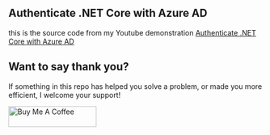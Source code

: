 ## Authenticate .NET Core with Azure AD

this is the source code from my Youtube demonstration
[Authenticate .NET Core with Azure AD](https://youtu.be/2cWIxn-LOp8)



## Want to say thank you?
If something in this repo has helped you solve a problem, or made you more efficient, I welcome your support!

<a href="https://www.buymeacoffee.com/timburris" target="_blank"><img src="https://cdn.buymeacoffee.com/buttons/default-orange.png" alt="Buy Me A Coffee" height="41" width="174"></a>
